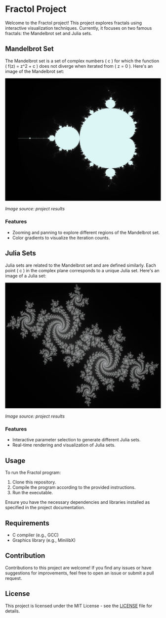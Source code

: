 # Fractol Project

Welcome to the Fractol project! This project explores fractals using interactive visualization techniques. Currently, it focuses on two famous fractals: the Mandelbrot set and Julia sets.

## Mandelbrot Set

The Mandelbrot set is a set of complex numbers \( c \) for which the function \( f(z) = z^2 + c \) does not diverge when iterated from \( z = 0 \). Here's an image of the Mandelbrot set:

![Mandelbrot Set](results/m.png)

*Image source: project results*

### Features
- Zooming and panning to explore different regions of the Mandelbrot set.
- Color gradients to visualize the iteration counts.

## Julia Sets

Julia sets are related to the Mandelbrot set and are defined similarly. Each point \( c \) in the complex plane corresponds to a unique Julia set. Here's an image of a Julia set:

![Mandelbrot Set](results/j.png)

*Image source: project results*

### Features
- Interactive parameter selection to generate different Julia sets.
- Real-time rendering and visualization of Julia sets.

## Usage

To run the Fractol program:

1. Clone this repository.
2. Compile the program according to the provided instructions.
3. Run the executable.

Ensure you have the necessary dependencies and libraries installed as specified in the project documentation.

## Requirements

- C compiler (e.g., GCC)
- Graphics library (e.g., MinilibX)

## Contribution

Contributions to this project are welcome! If you find any issues or have suggestions for improvements, feel free to open an issue or submit a pull request.

## License

This project is licensed under the MIT License - see the [LICENSE](LICENSE) file for details.
